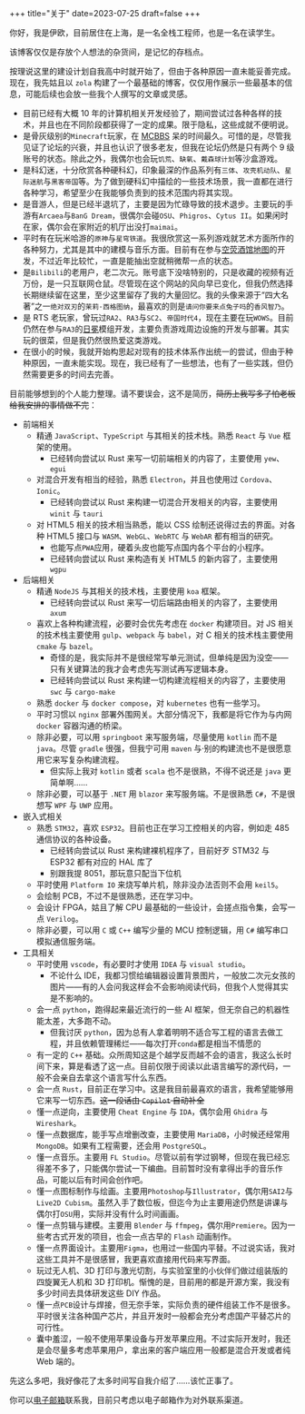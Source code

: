 +++
title="关于"
date=2023-07-25
draft=false
+++

你好，我是伊欧，目前居住在上海，是一名全栈工程师，也是一名在读学生。

该博客仅仅是存放个人想法的杂货间，是记忆的存档点。

按理说这里的建设计划自我高中时就开始了，但由于各种原因一直未能妥善完成。现在，我先姑且以 `zola` 构建了一个最基础的博客，仅仅用作展示一些最基本的信息，可能后续也会放一些我个人撰写的文章或灵感。

- 目前已经有大概 10 年的计算机相关开发经验了，期间尝试过各种各样的技术，并且也在不同阶段都获得了一定的成果。限于隐私，这些成就不便明说。
- 是骨灰级别的`Minecraft`玩家，在 [MCBBS](https://www.mcbbs.net/?1287472) 呆的时间最久。可惜的是，尽管我见证了论坛的兴衰，并且也认识了很多老友，但我在论坛仍然是只有两个 9 级账号的状态。除此之外，我偶尔也会玩`饥荒`、`缺氧`、`戴森球计划`等沙盒游戏。
- 是科幻迷，十分欣赏各种硬科幻，印象最深的作品系列有`三体`、`攻壳机动队`、`星际迷航`与`黑客帝国`等。为了做到硬科幻中描绘的一些技术场景，我一直都在进行各种学习，希望至少在我能够负责到的技术范围内将其实现。
- 是音游人，但是已经半退坑了，主要是因为忙碌导致的技术退步。主要玩的手游有`Arcaea`与`BanG Dream`，很偶尔会碰`OSU`、`Phigros`、`Cytus II`。如果闲时在家，偶尔会在家附近的机厅出没打`maimai`。
- 平时有在玩米哈游的`原神`与`星穹铁道`。我很欣赏这一系列游戏就艺术方面所作的各种努力，尤其是其中的建模与音乐方面。目前有在参与[空荧酒馆地图](https://yuanshen.site)的开发，不过近年比较忙，一直是能抽出空就稍微帮一点的状态。
- 是`Bilibili`的老用户，老二次元。账号底下没啥特别的，只是收藏的视频有近万份，是一只互联网仓鼠。尽管现在这个网站的风向早已变化，但我仍然选择长期继续留在这里，至少这里留存了我的大量回忆。我的头像来源于“四大名著”之一`绝对双刃`的`茉莉·西格图纳`，最喜欢的则是`请问你要来点兔子吗`的`香风智乃`。
- 是 RTS 老玩家，曾玩过`RA2`、`RA3`与`SC2`、`帝国时代4`，现在主要在玩`WOWS`。目前仍然在参与`RA3`的[日冕](https://cor-games.com)模组开发，主要负责游戏周边设施的开发与部署。其实玩的很菜，但是我仍然很热爱这类游戏。
- 在很小的时候，我就开始构思起对现有的技术体系作出统一的尝试，但由于种种原因，一直未能实现。现在，我已经有了一些想法，也有了一些实践，但仍然需要更多的时间去完善。

目前能够想到的个人能力整理。请不要误会，这不是简历，~~简历上我写多了怕老板给我安排的事情做不完~~：

- 前端相关
  - 精通 `JavaScript`、`TypeScript` 与其相关的技术栈。熟悉 `React` 与 `Vue` 框架的使用。
    - 已经转向尝试以 Rust 来写一切前端相关的内容了，主要使用 `yew`、`egui`
  - 对混合开发有相当的经验，熟悉 `Electron`，并且也使用过 `Cordova`、`Ionic`。
    - 已经转向尝试以 Rust 来构建一切混合开发相关的内容，主要使用 `winit` 与 `tauri`
  - 对 HTML5 相关的技术相当熟悉，能以 CSS 绘制还说得过去的界面。对各种 HTML5 接口与 `WASM`、`WebGL`、`WebRTC` 与 `WebAR` 都有相当的研究。
    - 也能写点`PWA`应用，硬着头皮也能写点国内各个平台的小程序。
    - 已经转向尝试以 Rust 来构造有关 HTML5 的新内容了，主要使用 `wgpu`
- 后端相关
  - 精通 `NodeJS` 与其相关的技术栈，主要使用 `koa` 框架。
    - 已经转向尝试以 Rust 来写一切后端路由相关的内容了，主要使用 `axum`
  - 喜欢上各种构建流程，必要时会优先考虑在 `docker` 构建项目。对 JS 相关的技术栈主要使用 `gulp`、`webpack` 与 `babel`，对 C 相关的技术栈主要使用 `cmake` 与 `bazel`。
    - 奇怪的是，我实际并不是很经常写单元测试，但单纯是因为没空——只有关键算法的我才会考虑先写测试再写逻辑本身。
    - 已经转向尝试以 Rust 来构建一切构建流程相关的内容了，主要使用 `swc` 与 `cargo-make`
  - 熟悉 `docker` 与 `docker compose`，对 `kubernetes` 也有一些学习。
  - 平时习惯以 `nginx` 部署外围网关。大部分情况下，我都是将它作为与内网 `docker` 容器沟通的桥梁。
  - 除非必要，可以用 `springboot` 来写服务端，尽量使用 `kotlin` 而不是 `java`。尽管 `gradle` 很强，但我宁可用 `maven` 与·别的构建流也不是很愿意用它来写复杂构建流程。
    - 但实际上我对 `kotlin` 或者 `scala` 也不是很熟，不得不说还是 `java` 更简单啊……
  - 除非必要，可以基于 `.NET` 用 `blazor` 来写服务端。不是很熟悉 `C#`，不是很想写 `WPF` 与 `UWP` 应用。
- 嵌入式相关
  - 熟悉 `STM32`，喜欢 `ESP32`。目前也正在学习工控相关的内容，例如走 485 通信协议的各种设备。
    - 已经转向尝试以 Rust 来构建裸机程序了，目前好歹 STM32 与 ESP32 都有对应的 HAL 库了
    - 别跟我提 8051，那玩意只配当下位机
  - 平时使用 `Platform IO` 来烧写单片机，除非没办法否则不会用 `keil5`。
  - 会绘制 PCB，不过不是很熟悉，还在学习中。
  - 会设计 FPGA，姑且了解 CPU 最基础的一些设计，会搓点指令集，会写一点 `Verilog`。
  - 除非必要，可以用 `C` 或 `C++` 编写少量的 MCU 控制逻辑，用 `C#` 编写串口模拟通信服务端。
- 工具相关
  - 平时使用 `vscode`，有必要时才使用 `IDEA` 与 `visual studio`。
    - 不论什么 IDE，我都习惯给编辑器设置背景图片，一般放二次元女孩的图片——有的人会问我这样会不会影响阅读代码，但我个人觉得其实是不影响的。
  - 会一点 `python`，跑得起来最近流行的一些 AI 框架，但无奈自己的机器性能太差，大多跑不动。
    - 但我讨厌 `python`，因为总有人拿着明明不适合写工程的语言去做工程，并且依赖管理稀烂——每次打开`conda`都是相当不情愿的
  - 有一定的 `C++` 基础。众所周知这是个越学反而越不会的语言，我这么长时间下来，算是看透了这一点。目前仅限于阅读以此语言编写的源代码，一般不会亲自去拿这个语言写什么东西。
  - 会一点 `Rust`，目前正在学习中。这是我目前最喜欢的语言，我希望能够用它来写一切东西。~~这一段话由 `Copilot` 自动补全~~
  - 懂一点逆向，主要使用 `Cheat Engine` 与 `IDA`，偶尔会用 `Ghidra` 与 `Wireshark`。
  - 懂一点数据库，能手写点增删改查，主要使用 `MariaDB`，小时候还经常用 `MongoDB`。如果有工程需要，还会用 `PostgreSQL`。
  - 懂一点音乐。主要用 `FL Studio`。尽管以前有学过钢琴，但现在我已经忘得差不多了，只能偶尔尝试一下编曲。目前暂时没有拿得出手的音乐作品，可能以后有时间会创作吧。
  - 懂一点图标制作与绘画。主要用`Photoshop`与`Illustrator`，偶尔用`SAI2`与`Live2D Cubism`。虽然入手了数位板，但迄今为止主要用途仍然是讲课与偶尔打`OSU`用，实际并没有什么时间画画。
  - 懂一点剪辑与建模。主要用 `Blender` 与 `ffmpeg`，偶尔用`Premiere`。因为一些考古式开发的项目，也会一点古早的 `Flash` 动画制作。
  - 懂一点界面设计。主要用`Figma`，也用过一些国内平替。不过说实话，我对这些工具并不是很感冒，我更喜欢直接用代码来写界面。
  - 玩过无人机、3D 打印与激光切割，与实验室里的小伙伴们做过组装版的四旋翼无人机和 3D 打印机。惭愧的是，目前用的都是开源方案，我没有多少时间去具体研发这些 DIY 作品。
  - 懂一点`PCB`设计与焊接，但无奈手笨，实际负责的硬件组装工作不是很多。平时很关注各种国产芯片，并且开发时一般都会充分考虑国产平替芯片的可行性。
  - 囊中羞涩，一般不使用苹果设备与开发苹果应用。不过实际开发时，我还是会尽量多考虑苹果用户，拿出来的客户端应用一般都是混合开发或者纯 Web 端的。

先这么多吧，我好像花了太多时间写自我介绍了……该忙正事了。

你可以[电子邮箱](mailto:langyo.china@gmail.com)联系我，目前只考虑以电子邮箱作为对外联系渠道。
